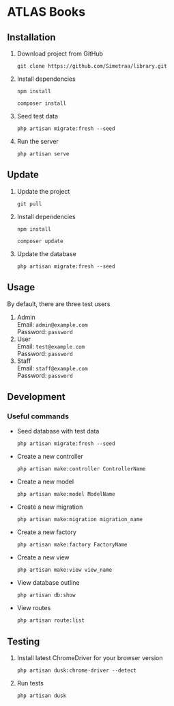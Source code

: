 # ATLAS Books

## Installation

1. Download project from GitHub
    ```console
    git clone https://github.com/Simetraa/library.git
    ```
2. Install dependencies
    ```console
    npm install
    ```
   ```console
   composer install
   ```
3. Seed test data
    ```console
    php artisan migrate:fresh --seed
    ```
4. Run the server
    ```console
    php artisan serve
    ```

## Update

1. Update the project
    ```console
    git pull
    ```
2. Install dependencies
    ```console
    npm install
    ```
    ```console
    composer update
    ```
3. Update the database
    ```console
    php artisan migrate:fresh --seed
    ```

## Usage

By default, there are three test users

1. Admin  
    Email: ```admin@example.com```  
    Password: ```password```
2. User  
    Email: ```test@example.com```  
    Password: ```password```  
3. Staff  
    Email: ```staff@example.com```  
    Password: ```password```

## Development

### Useful commands

* Seed database with test data
    ```console
    php artisan migrate:fresh --seed
    ```
* Create a new controller
    ```console
    php artisan make:controller ControllerName
    ```
* Create a new model
    ```console
    php artisan make:model ModelName
    ```
* Create a new migration
    ```
    php artisan make:migration migration_name
    ```
* Create a new factory
    ```
    php artisan make:factory FactoryName
    ```
* Create a new view
    ```
    php artisan make:view view_name
    ```
* View database outline
    ```console
    php artisan db:show
    ```
* View routes
    ```console
    php artisan route:list
    ```

## Testing

1. Install latest ChromeDriver for your browser version
    ```console
    php artisan dusk:chrome-driver --detect
    ```
2. Run tests
    ```console
    php artisan dusk
    ```
